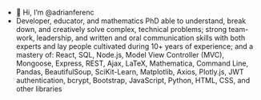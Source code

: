 - 👋 Hi, I’m @adrianferenc
- Developer, educator, and mathematics PhD able to understand, break down, and creatively solve complex, technical problems; strong team-work, leadership, and written and oral communication skills with both experts and lay people cultivated during 10+ years of experience; and a mastery of: React, SQL, Node.js, Model View Controller (MVC), Mongoose, Express, REST, Ajax, LaTeX, Mathematica, Command Line, Pandas, BeautifulSoup, SciKit-Learn, Matplotlib, Axios, Plotly.js, JWT authentication, bcrypt, Bootstrap, JavaScript, Python, HTML, CSS, and other libraries

<!---
adrianferenc/adrianferenc is a ✨ special ✨ repository because its `README.md` (this file) appears on your GitHub profile.
You can click the Preview link to take a look at your changes.
--->
